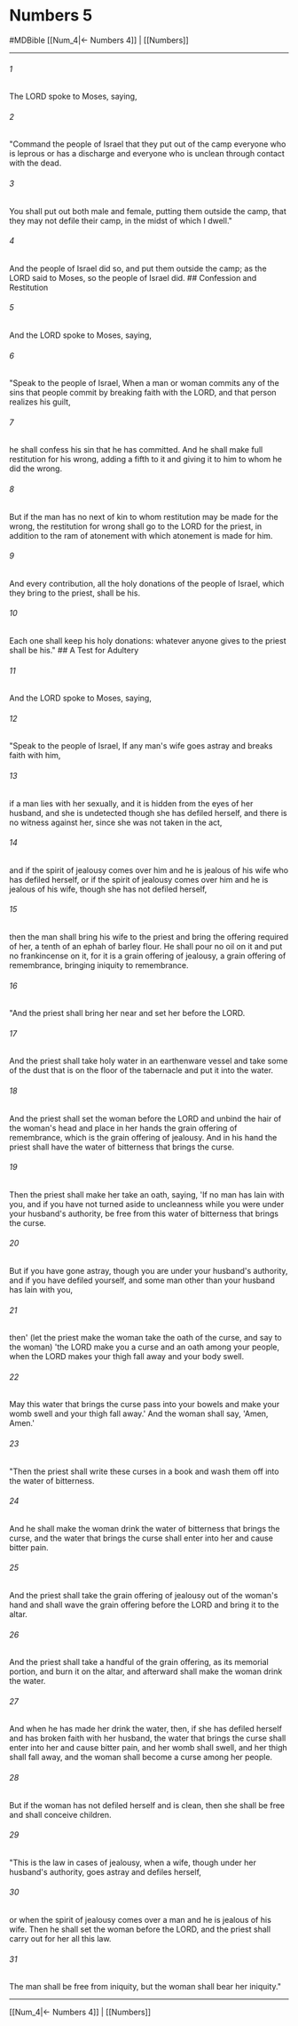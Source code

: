 # Numbers 5
#MDBible
[[Num_4|← Numbers 4]] | [[Numbers]]

***

###### 1 
The LORD spoke to Moses, saying, 

###### 2 
"Command the people of Israel that they put out of the camp everyone who is leprous or has a discharge and everyone who is unclean through contact with the dead. 

###### 3 
You shall put out both male and female, putting them outside the camp, that they may not defile their camp, in the midst of which I dwell." 

###### 4 
And the people of Israel did so, and put them outside the camp; as the LORD said to Moses, so the people of Israel did. ## Confession and Restitution 

###### 5 
And the LORD spoke to Moses, saying, 

###### 6 
"Speak to the people of Israel, When a man or woman commits any of the sins that people commit by breaking faith with the LORD, and that person realizes his guilt, 

###### 7 
he shall confess his sin that he has committed. And he shall make full restitution for his wrong, adding a fifth to it and giving it to him to whom he did the wrong. 

###### 8 
But if the man has no next of kin to whom restitution may be made for the wrong, the restitution for wrong shall go to the LORD for the priest, in addition to the ram of atonement with which atonement is made for him. 

###### 9 
And every contribution, all the holy donations of the people of Israel, which they bring to the priest, shall be his. 

###### 10 
Each one shall keep his holy donations: whatever anyone gives to the priest shall be his." ## A Test for Adultery 

###### 11 
And the LORD spoke to Moses, saying, 

###### 12 
"Speak to the people of Israel, If any man's wife goes astray and breaks faith with him, 

###### 13 
if a man lies with her sexually, and it is hidden from the eyes of her husband, and she is undetected though she has defiled herself, and there is no witness against her, since she was not taken in the act, 

###### 14 
and if the spirit of jealousy comes over him and he is jealous of his wife who has defiled herself, or if the spirit of jealousy comes over him and he is jealous of his wife, though she has not defiled herself, 

###### 15 
then the man shall bring his wife to the priest and bring the offering required of her, a tenth of an ephah of barley flour. He shall pour no oil on it and put no frankincense on it, for it is a grain offering of jealousy, a grain offering of remembrance, bringing iniquity to remembrance. 

###### 16 
"And the priest shall bring her near and set her before the LORD. 

###### 17 
And the priest shall take holy water in an earthenware vessel and take some of the dust that is on the floor of the tabernacle and put it into the water. 

###### 18 
And the priest shall set the woman before the LORD and unbind the hair of the woman's head and place in her hands the grain offering of remembrance, which is the grain offering of jealousy. And in his hand the priest shall have the water of bitterness that brings the curse. 

###### 19 
Then the priest shall make her take an oath, saying, 'If no man has lain with you, and if you have not turned aside to uncleanness while you were under your husband's authority, be free from this water of bitterness that brings the curse. 

###### 20 
But if you have gone astray, though you are under your husband's authority, and if you have defiled yourself, and some man other than your husband has lain with you, 

###### 21 
then' (let the priest make the woman take the oath of the curse, and say to the woman) 'the LORD make you a curse and an oath among your people, when the LORD makes your thigh fall away and your body swell. 

###### 22 
May this water that brings the curse pass into your bowels and make your womb swell and your thigh fall away.' And the woman shall say, 'Amen, Amen.' 

###### 23 
"Then the priest shall write these curses in a book and wash them off into the water of bitterness. 

###### 24 
And he shall make the woman drink the water of bitterness that brings the curse, and the water that brings the curse shall enter into her and cause bitter pain. 

###### 25 
And the priest shall take the grain offering of jealousy out of the woman's hand and shall wave the grain offering before the LORD and bring it to the altar. 

###### 26 
And the priest shall take a handful of the grain offering, as its memorial portion, and burn it on the altar, and afterward shall make the woman drink the water. 

###### 27 
And when he has made her drink the water, then, if she has defiled herself and has broken faith with her husband, the water that brings the curse shall enter into her and cause bitter pain, and her womb shall swell, and her thigh shall fall away, and the woman shall become a curse among her people. 

###### 28 
But if the woman has not defiled herself and is clean, then she shall be free and shall conceive children. 

###### 29 
"This is the law in cases of jealousy, when a wife, though under her husband's authority, goes astray and defiles herself, 

###### 30 
or when the spirit of jealousy comes over a man and he is jealous of his wife. Then he shall set the woman before the LORD, and the priest shall carry out for her all this law. 

###### 31 
The man shall be free from iniquity, but the woman shall bear her iniquity." 

***

[[Num_4|← Numbers 4]] | [[Numbers]]
